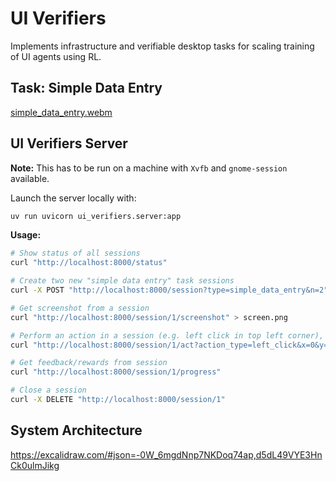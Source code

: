 # UI Verifiers

Implements infrastructure and verifiable desktop tasks for scaling training of UI agents using RL. 

## Task: Simple Data Entry

[simple_data_entry.webm](https://github.com/user-attachments/assets/3bea7dcd-7ef9-463b-9b22-d2b49dd61f28)


## UI Verifiers Server

**Note:** This has to be run on a machine with `Xvfb` and `gnome-session` available.

Launch the server locally with:

```bash
uv run uvicorn ui_verifiers.server:app
```

**Usage:**
```bash
# Show status of all sessions
curl "http://localhost:8000/status"

# Create two new "simple data entry" task sessions
curl -X POST "http://localhost:8000/session?type=simple_data_entry&n=2"

# Get screenshot from a session
curl "http://localhost:8000/session/1/screenshot" > screen.png

# Perform an action in a session (e.g. left click in top left corner), and get screenshot after 1s
curl "http://localhost:8000/session/1/act?action_type=left_click&x=0&y=0&delay=1" > screen.png

# Get feedback/rewards from session
curl "http://localhost:8000/session/1/progress"

# Close a session
curl -X DELETE "http://localhost:8000/session/1"
```


## System Architecture

https://excalidraw.com/#json=-0W_6mgdNnp7NKDoq74ap,d5dL49VYE3HnCk0ulmJikg